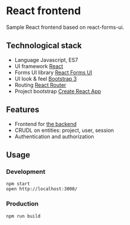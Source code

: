 # React frontend

Sample React frontend based on react-forms-ui.

## Technological stack

- Language Javascript, ES7
- UI framework [React](https://facebook.github.io/react/)
- Forms UI library [React Forms UI](https://www.npmjs.com/package/react-forms-ui)
- UI look & feel [Bootstrap 3](http://getbootstrap.com/)
- Routing [React Router](https://github.com/ReactTraining/react-router)
- Project bootstrap [Create React App](https://github.com/facebookincubator/create-react-app)

## Features

- Frontend for [the backend](https://github.com/ivos/clojure-rest-jdbc-backend)
- CRUDL on entities: project, user, session
- Authentication and authorization

## Usage

### Development

    npm start
    open http://localhost:3000/

### Production

    npm run build
